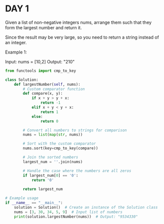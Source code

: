 # DAY 1

Given a list of non-negative integers nums, arrange them such that they form the largest number and return it.

Since the result may be very large, so you need to return a string instead of an integer.

 

Example 1:

Input: nums = [10,2]
Output: "210"

```py
from functools import cmp_to_key

class Solution:
    def largestNumber(self, nums):
        # Custom comparator function
        def compare(x, y):
            if x + y > y + x:
                return -1
            elif x + y < y + x:
                return 1
            else:
                return 0

        # Convert all numbers to strings for comparison
        nums = list(map(str, nums))

        # Sort with the custom comparator
        nums.sort(key=cmp_to_key(compare))

        # Join the sorted numbers
        largest_num = ''.join(nums)

        # Handle the case where the numbers are all zeros
        if largest_num[0] == '0':
            return '0'
        
        return largest_num

# Example usage
if __name__ == "__main__":
    solution = Solution()  # Create an instance of the Solution class
    nums = [3, 30, 34, 5, 9]  # Input list of numbers
    print(solution.largestNumber(nums))  # Output: "9534330"
```

